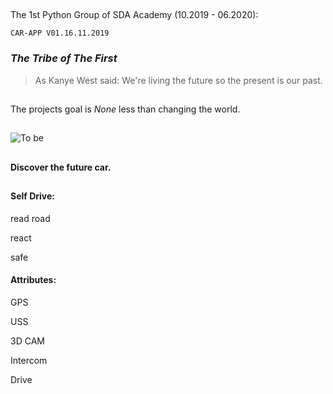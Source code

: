 ##
  The 1st Python Group of SDA Academy (10.2019 - 06.2020):

    CAR-APP V01.16.11.2019             
    
 ###  *The Tribe of The First* 
 
>As Kanye West said:
> We're living the future so
> the present is our past.
##
The projects goal is *None* less than changing the world. 
 ##

![To be](https://assets.entrepreneur.com/content/3x2/2000/20190806184715-GettyImages-872673304.jpeg?width=700&crop=2:1)

##
##
#### Discover the future car.
## 
#### Self Drive:


read road

react

safe

 #### Attributes:

GPS

USS

3D CAM

Intercom

Drive

